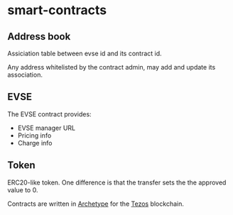 # smart-contracts

## Address book

Assiciation table between evse id and its contract id. 

Any address whitelisted by the contract admin, may add and update its association.

## EVSE

The EVSE contract provides:
 * EVSE manager URL
 * Pricing info
 * Charge info
 
 ## Token
 
 ERC20-like token. 
 One difference is that the transfer sets the the approved value to 0.
 
 Contracts are written in [Archetype](http://archetype-lang.org/) for the [Tezos](https://tezos.com/) blockchain.
